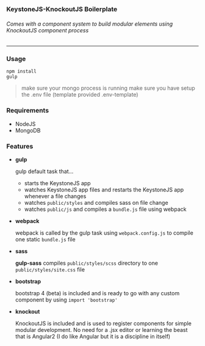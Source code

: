 ### KeystoneJS-KnockoutJS Boilerplate

###### Comes with a component system to build modular elements using KnockoutJS component process

---

### Usage

    npm install
    gulp

> make sure your mongo process is running
> make sure you have setup the .env file (template provided .env-template)

### Requirements

- NodeJS
- MongoDB

### Features
 
- **gulp**

    gulp default task that...

    - starts the KeystoneJS app
    - watches KeystoneJS app files and restarts the KeystoneJS app whenever a file changes
    - watches `public/styles` and compiles sass on file change
    - watches `public/js` and compiles a `bundle.js` file using webpack

- **webpack**

    webpack is called by the gulp task using `webpack.config.js` to compile one static `bundle.js` file

- **sass**

    **gulp-sass** compiles `public/styles/scss` directory to one `public/styles/site.css` file

- **bootstrap**

    bootstrap 4 (beta) is included and is ready to go with any custom component by using `import 'bootstrap'`

- **knockout**

    KnockoutJS is included and is used to register components for simple modular development. No need for a .jsx editor or learning the beast that is Angular2 (I do like Angular but it is a discipline in itself)